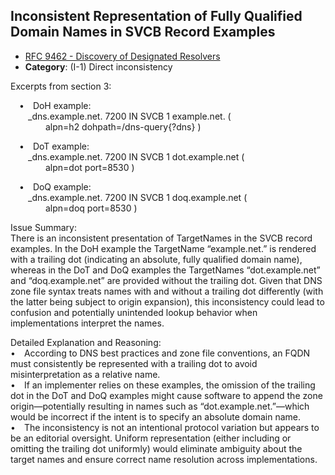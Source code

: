 ## Inconsistent Representation of Fully Qualified Domain Names in SVCB Record Examples

- [RFC 9462 - Discovery of Designated Resolvers](https://www.rfc-editor.org/rfc/rfc9462)
- **Category**: (I-1) Direct inconsistency

Excerpts from section 3:

 • DoH example:  
  _dns.example.net.  7200  IN SVCB 1 example.net. (  
    alpn=h2 dohpath=/dns-query{?dns} )

 • DoT example:  
  _dns.example.net.  7200  IN SVCB 1 dot.example.net (  
    alpn=dot port=8530 )

 • DoQ example:  
  _dns.example.net.  7200  IN SVCB 1 doq.example.net (  
    alpn=doq port=8530 )

Issue Summary:  
There is an inconsistent presentation of TargetNames in the SVCB record examples. In the DoH example the TargetName “example.net.” is rendered with a trailing dot (indicating an absolute, fully qualified domain name), whereas in the DoT and DoQ examples the TargetNames “dot.example.net” and “doq.example.net” are provided without the trailing dot. Given that DNS zone file syntax treats names with and without a trailing dot differently (with the latter being subject to origin expansion), this inconsistency could lead to confusion and potentially unintended lookup behavior when implementations interpret the names.

Detailed Explanation and Reasoning:  
• According to DNS best practices and zone file conventions, an FQDN must consistently be represented with a trailing dot to avoid misinterpretation as a relative name.  
• If an implementer relies on these examples, the omission of the trailing dot in the DoT and DoQ examples might cause software to append the zone origin—potentially resulting in names such as “dot.example.net.<origin>”—which would be incorrect if the intent is to specify an absolute domain name.  
• The inconsistency is not an intentional protocol variation but appears to be an editorial oversight. Uniform representation (either including or omitting the trailing dot uniformly) would eliminate ambiguity about the target names and ensure correct name resolution across implementations.
